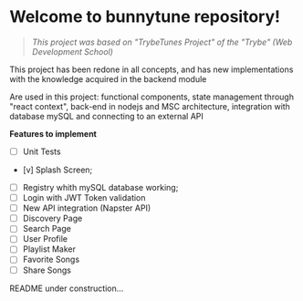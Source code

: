 # Welcome to bunnytune repository!


> _This project was based on "TrybeTunes Project" of the "Trybe" (Web Development School)_

This project has been redone in all concepts, and has new implementations with the knowledge acquired in the backend module

Are used in this project: functional components, state management through "react context", back-end in nodejs and MSC architecture, integration with database
mySQL and connecting to an external API

**Features to implement**

- [ ] Unit Tests
- [v] Splash Screen;
- [ ] Registry whith mySQL database working;
- [ ] Login with JWT Token validation
- [ ] New API integration (Napster API)
- [ ] Discovery Page
- [ ] Search Page
- [ ] User Profile
- [ ] Playlist Maker
- [ ] Favorite Songs
- [ ] Share Songs

README under construction...
